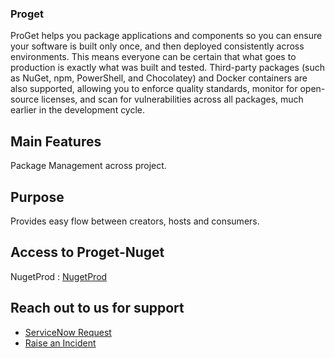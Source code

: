 ### Proget

ProGet helps you package applications and components so you can ensure your software is built only once, and then deployed consistently across environments. This means everyone can be certain that what goes to production is exactly what was built and tested.
Third-party packages (such as NuGet, npm, PowerShell, and Chocolatey) and Docker containers are also supported, allowing you to enforce quality standards, monitor for open-source licenses, and scan for vulnerabilities across all packages, much earlier in the development cycle.

## Main Features

Package Management across project.

## Purpose

Provides easy flow between creators, hosts and consumers.

## Access to Proget-Nuget

NugetProd : [NugetProd](https://nugetprod.emea.roche.com/)

## Reach out to us for support

- [ServiceNow Request](https://roche.service-now.com/rose?id=nr_sc_cat_item&sys_id=c97953a2ebbfa7046a4e0dffab887e9f)
- [Raise an Incident](https://roche.service-now.com/rose?id=nr_sc_cat_item&sys_id=7200409b4f7b5704c93809de0310c782)
